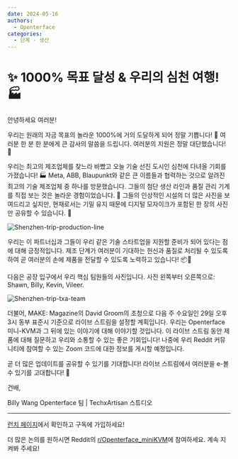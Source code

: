 ```yaml
---
date: 2024-05-16
authors:
  - Openterface
categories:
  - 단계 - 생산
---
```


# ✨ 1000% 목표 달성 & 우리의 심천 여행! 🏭

안녕하세요 여러분!

우리는 원래의 자금 목표의 놀라운 1000%에 거의 도달하게 되어 정말 기쁩니다! 🎉 여러분 한 분 한 분에게 큰 감사의 말씀을 드립니다. 여러분의 지원은 정말 대단했습니다! 🧡

우리는 최고의 제조업체를 찾느라 바빴고 오늘 기술 선진 도시인 심천에 다녀올 기회를 가졌습니다! 🏭 Meta, ABB, Blaupunkt와 같은 큰 이름들과 협력하는 것으로 알려진 최고의 기술 제조업체 중 하나를 방문했습니다. 그들의 첨단 생산 라인과 품질 관리 기계를 직접 보는 것은 놀라운 경험이었습니다. 🤖 그들의 인상적인 시설의 더 많은 사진을 보여드리고 싶지만, 현재로서는 기밀 유지 때문에 디지털 모자이크가 포함된 한 장의 사진만 공유할 수 있습니다. 📸

<!-- more -->

![Shenzhen-trip-production-line](https://pbs.twimg.com/media/GNsUI85acAA1ZaZ?format=jpg&name=large)

우리는 이 파트너십과 그들이 우리 같은 기술 스타트업을 지원할 준비가 되어 있다는 점에 대해 긍정적입니다. 제조 단계가 여러분이 기대하는 헌신과 품질로 처리될 수 있도록 하여 곧 여러분의 손에 제품을 전달할 수 있도록 노력하고 있습니다! 📦🚀

다음은 공장 입구에서 우리 핵심 팀원들의 사진입니다. 사진 왼쪽부터 오른쪽으로: Shawn, Billy, Kevin, Vileer.

![Shenzhen-trip-txa-team](https://pbs.twimg.com/media/GNsUKzWagAA-m54?format=jpg&name=large)

더불어, MAKE: Magazine의 David Groom의 초청으로 다음 주 수요일인 29일 오후 3시 동부 표준시 기준으로 라이브 스트림을 설정할 계획입니다. 우리는 Openterface 미니-KVM과 그 뒤에 있는 이야기에 대해 이야기할 것입니다. 이 라이브 스트림 동안 제품에 대해 질문하고 우리와 소통할 수 있는 좋은 기회입니다! 나중에 우리 Reddit 커뮤니티에 참여할 수 있는 Zoom 코드에 대한 정보를 게시할 예정입니다.

곧 더 많은 업데이트를 공유할 수 있기를 기대합니다! 라이브 스트림에서 여러분을 e-볼 수 있기를 고대합니다! 🤟

건배,

Billy Wang
Openterface 팀 | TechxArtisan 스튜디오


--------

[런치 페이지](https://www.crowdsupply.com/techxartisan/openterface-mini-kvm)에서 확인하고 구독에 가입하세요!


더 많은 논의를 원하시면 Reddit의 [r/Openterface_miniKVM](https://www.reddit.com/r/Openterface_miniKVM/)에 참여하세요. 계속 지켜봐 주세요!
